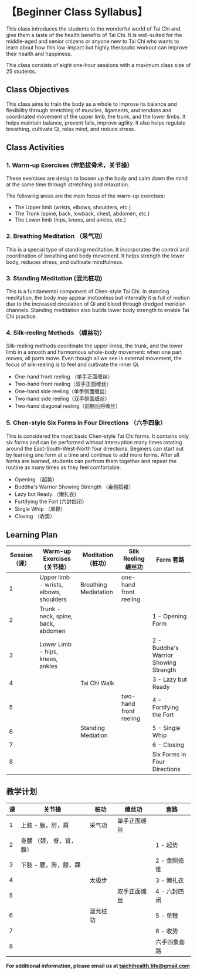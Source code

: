 # 【Beginner Class Syllabus】

This class introduces the students to the wonderful world of Tai Chi and give them a taste of the health benefits of Tai Chi. 
It is well-suited for the middle-aged and senior citizens or anyone new to Tai Chi who wants to learn about how this low-impact 
but highly theraputic workout can improve their health and happiness. 

This class consists of eight one-hour sessions with a maximum class size of 25 students.

## Class Objectives

This class aims to train the body as a whole to improve its balance and flexibility through stretching of 
muscles, ligaments, and tendons and coordinated movement of the upper limb, the trunk, and the lower limbs. 
It helps maintain balance, prevent falls, improve agility. It also helps regulate breathing, cultivate Qi, relax mind, and reduce stress. 

## Class Activities

### 1. Warm-up Exercises (伸筋拔骨术，关节操）

These exercises are design to loosen up the body and calm down the mind at the same time through stretching and relaxation.

The following areas are the main focus of the warm-up exercises:

- The Upper limb (wrists, elbows, shoulders, etc.)
- The Trunk (spine, back, lowback, chest, abdomen, etc.) 
- The Lower limb (hips, knees, and ankles, etc.)

### 2. Breathing Meditation （采气功）

This is a special type of standing meditation. 
It incorporates the control and coordination of breathing and body movement. 
It helps strength the lower body, reduces stress, and cultivate mindfulness. 

### 3. Standing Meditation (混元桩功)

This is a fundamental component of Chen-style Tai Chi. In standing meditation, the body may appear motionless but internally it is full of motion due to the increased circulation of Qi and blood through dredged meridian channels. 
Standing meditation also builds lower body strength to enable Tai Chi practice.  

### 4. Silk-reeling Methods （缠丝功）

Silk-reeling methods coordinate the upper limbs, the trunk, and the lower limb in a smooth and harmonious whole-body movement: 
when one part moves, all parts move. Even though all we see is external movement, the focus of silk-reeling
is to feel and cultivate the inner Qi. 

- One-hand front reeling （单手正面缠丝）
- Two-hand front reeling（双手正面缠丝）
- One-hand side reeling（单手侧面缠丝）
- Two-hand side reeling（双手侧面缠丝）
- Two-hand diagonal reeling（前棚后捋缠丝）

### 5. Chen-style Six Forms in Four Directions （六手四象）

This is considered the most basic Chen-style Tai Chi forms. It contains only six forms and can be performed without interruption 
many times rotating around the East-South-West-North four directions. Beginers can start out by learning one form at a time 
and continue to add more forms. After all forms are learned, students can perfrom them together and repeat the routine 
as many times as they feel comfortable.

- Opening （起势）
- Buddha's Warrior Showing Strength （金刚捣锥）
- Lazy but Ready （懒扎衣)
- Fortifying the Fort (六封四闭）
- Single Whip （单鞭）
- Closing （收势）

## Learning Plan

| Session （课）| Warm-up Exercises  (关节操）           | Meditation  （桩功）  | Silk Reeling 缠丝功       | Form 套路               |
|--------------|---------------------------------------|-----------------------|--------------------------|-------------------------|
| 1            | Upper limb - wrists, elbows, shoulders| Breathing Mediatation | one-hand front reeling   |                         |
| 2            |  Trunk - neck, spine, back, abdomen    |                       |                          | 1 - Opening Form        |
| 3            | Lower Limb - hips, knees, ankles       |                       |                         | 2 - Buddha's Warrior Showing Strength |
| 4            |                                       |   Tai Chi Walk         |                          | 3 - Lazy but Ready      | 
| 5            |                                       |                        | two-hand front reeling   | 4 - Fortifying the Fort |
| 6            |                                       |    Standing Mediation   |                          | 5 - Single Whip              |
| 7            |                                       |                       |                          | 6 - Closing                  |
| 8            |                                       |                       |                          | Six Forms in Four Directions |

## 教学计划

| 课|关节操           | 桩功  | 缠丝功       | 套路               |
|--------------|---------------------------------------|-----------------------|--------------------------|-------------------------|
|    1          | 上肢 - 腕，肘，肩                       | 采气功                | 单手正面缠丝              |                         |
|   2          |   身腰 （颈， 脊，背，腹）               |                       |                          | 1 - 起势                |
|   3           |   下肢 - 腰，胯，膝，踝                  |                      |                          | 2 - 金刚捣锥            |
|    4          |                                       |    太极步               |                          | 3 - 懒扎衣      | 
|     5         |                                       |                         | 双手正面缠丝               | 4 - 六封四闭          |
|     6         |                                       |    混元桩功                  |                          | 5 - 单鞭                     |
|  7            |                                       |                       |                          | 6 - 收势                     |
|    8          |                                       |                       |                          | 六手四象套路                  |

**For additional information, please email us at taichihealth.life@gmail.com**
